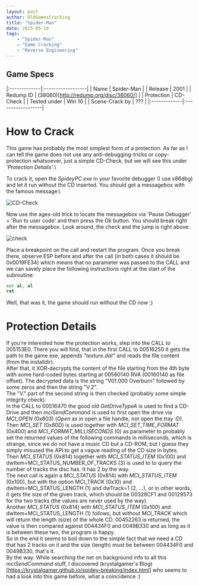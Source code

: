 ```yaml
---
layout: post
author: OldGamesCracking
title: "Spider-Man"
date: 2025-05-18
tags:
    - "Spider-Man"
    - "Game Cracking"
    - "Reverse Engineering"
---
```


## Game Specs

|:-------------|:------------------|
| Name | Spider-Man |
| Release | 2001 |
| Redump ID | (38060)[http://redump.org/disc/38060/] |
| Protection | CD-Check |
| Tested under | Win 10 |
| Scene-Crack by | ??? |
|:-------------|:------------------|

# How to Crack

This game has probably the most simplest form of a protection. As far as I can tell the game does not use any anti-debugging-tricks or copy-protection whatsoever, just a simple CD-Check, but we will see this under _'Protection Details'_.\

To crack it, open the _SpideyPC.exe_ in your favorite debugger (I use x86dbg) and let it run without the CD inserted. You should get a messagebox with the famous message:\

![CD-Check]({{site.url}}/assets/spider_man/cd_check.png)

Now use the ages-old trick to locate the messagebox via 'Pause Debugger' + 'Run to user code' and then press the Ok button. You should break right after the messagebox. Look around, the check and the jump is right above:

![check]({{site.url}}/assets/spider_man/check.png)

Place a breakpoint on the call and restart the program. Once you break there, observe ESP before and after the call (in both cases it should be 0x0019FE34) which means that no parameter was passed to the CALL and we can savely place the following instructions right at the start of the subroutine:

```asm
xor al, al
ret
```

Well, that was it, the game should run without the CD now ;)

# Protection Details

If you're interested how the protection works, step into the CALL to 005153E0. There you will find, that in the first CALL to 00516250 it gets the path to the game exe, appends _"texture.dat"_ and reads the file content (from the installdir).\
After that, it XOR-decrypts the content of the file starting from the 4th byte with some hard-coded bytes starting at 00560140 RVA (00160140 as file offset). The decrypted data is the string "V01.000 Overburn" followed by some zeros and then the string "V.2".\
The "V." part of the second string is then checked (probably some simple integrity check).\
In the CALL to 00516470 the good old _GetDriveTypeA_ is used to find a CD-Drive and then _mciSendCommand_ is used to first open the drive via _MCI\_OPEN_ (0x803) (_Open_ as in open a file handle, not open the tray :D).\
Then _MCI\_SET_ (0x80D) is used together with _MCI\_SET\_TIME\_FORMAT_ (0x400) and _MCI\_FORMAT\_MILLISECONDS_ (0) as parameter to probably set the returned values of the following commands in milliseconds, which is strange, since we do not have a music CD but a CD-ROM, but I guess they simply misused the API to get a vague reading of the CD size in bytes.\
Then _MCI\_STATUS_ (0x814) together with _MCI\_STATUS\_ITEM_ (0x100) and dwItem=MCI\_STATUS\_NUMBER\_OF\_TRACKS (3) is used to to query the number of tracks the disc has. It has 2 by the way.\
The next call is again a _MCI\_STATUS_ (0x814) with _MCI\_STATUS\_ITEM_ (0x100), but with the option MCI\_TRACK (0x10) and dwItem=MCI\_STATUS\_LENGTH (1) and dwTrack=1 (2, ...), or in other words, it gets the size of the given track, which should be 00328CF1 and 00129573 for the two tracks (the values are never used by the way).\
Another _MCI\_STATUS_ (0x814) with _MCI\_STATUS\_ITEM_ (0x100) and dwItem=MCI\_STATUS\_LENGTH (1) follows, but without _MCI\_TRACK_ which will return the length (size) of the whole CD. 00452263 is returned, the value is then compared against 004434F0 and 0049B330 and as long as it is between these two, the program is happy.\
So in the end it seems to boil down to the simple fact that we need a CD that has 2 tracks on it and the size (length) must be between 004434F0 and 0049B330, that's it.\
By the way. While searching the net on background info to all this _mciSendCommand_ stuff, I discovered (krystalgamer's Blog)[https://krystalgamer.github.io/spidey-breaking/index.html] who seems to had a look into this game before, what a coincidence :)
